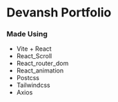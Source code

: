 # Devansh Portfolio
### Made Using 
- Vite + React 
- React_Scroll
- React_router_dom
- React_animation
- Postcss
- Tailwindcss
- Axios